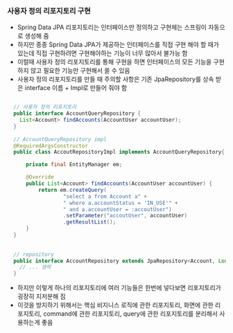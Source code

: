 ### 사용자 정의 리포지토리 구현
  - Spring Data JPA 리포지토리는 인터페이스만 정의하고 구현체는 스프링이 자동으로 생성해 줌
  - 하지만 종종 Spring Data JPA가 제공하는 인터페이스를 직접 구현 해야 할 때가 있는데 직접 구현하려면 구현해야하는 기능이 너무 많아서 불가능 함
  - 이럴때 사용자 정의 리포지토리를 통해 구현을 하면 인터페이스의 모든 기능을 구현하지 않고 필요한 기능만 구현해서 쓸 수 있음
  - 사용자 정의 리포지토리를 만들 때 주의할 사항은 기존 JpaRepository를 상속 받은 interface 이름 + Impl로 만들어 줘야 함
  ```java
  
    // 사용자 정의 리포지토리
    public interface AccountQueryRepository {
      List<Account> findAccounts(AccountUser accountUser);
    }
    
    // AccountQueryRepository impl
    @RequiredArgsConstructor
    public class AccoutRepositoryImpl implements AccountQueryRepository{

        private final EntityManager em;

        @Override
        public List<Account> findAccounts(AccountUser accountUser) {
            return em.createQuery(
                    "select a from Account a" +
                    " where a.accountStatus = 'IN_USE'" +
                    " and a.accountUser = :accoutUser")
                    .setParameter("accoutUser", accountUser)
                    .getResultList();
        }
    }
    
    
    // repository
    public interface AccountRepository extends JpaRepository<Account, Long>, AccountQueryRepository {
      // ... 생략
    }
  ```
  - 하지만 이렇게 하나의 리포지토리에 여러 기능들은 한번에 넣다보면 리포지토리가 굉장히 지저분해 짐
  - 이것을 방지하기 위해서는 핵심 비지니스 로직에 관한 리포지토리, 화면에 관한 리포지토리, command에 관한 리포지토리, query에 관한 리포지토리를  분리해서 사용하는게 좋음
